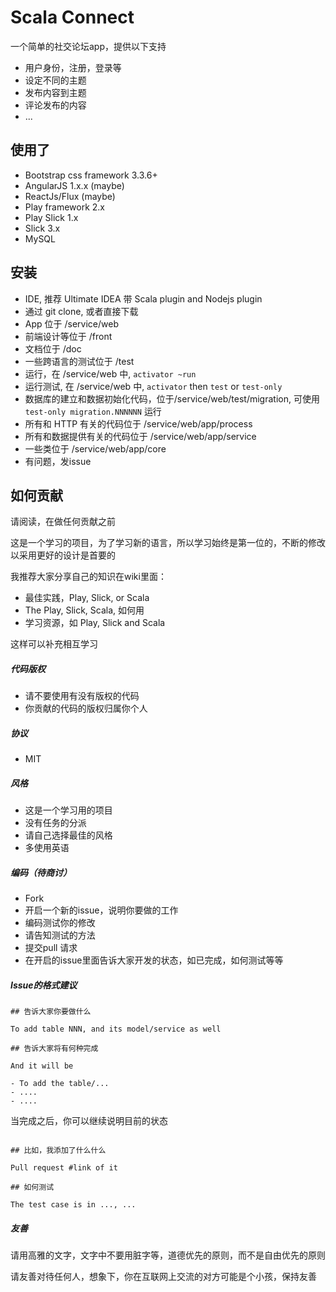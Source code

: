 # Scala Connect

一个简单的社交论坛app，提供以下支持

- 用户身份，注册，登录等
- 设定不同的主题
- 发布内容到主题
- 评论发布的内容
- ...


## 使用了

- Bootstrap css framework 3.3.6+
- AngularJS 1.x.x (maybe)
- ReactJs/Flux (maybe)
- Play framework 2.x
- Play Slick 1.x
- Slick 3.x
- MySQL

## 安装

- IDE, 推荐 Ultimate IDEA 带 Scala plugin and Nodejs plugin
- 通过 git clone, 或者直接下载 
- App 位于 /service/web 
- 前端设计等位于 /front 
- 文档位于 /doc 
- 一些跨语言的测试位于 /test
- 运行，在 /service/web 中, ``activator ~run``
- 运行测试, 在 /service/web 中, ``activator`` then ``test`` or ``test-only``
- 数据库的建立和数据初始化代码，位于/service/web/test/migration, 可使用 ``test-only migration.NNNNNN`` 运行
- 所有和 HTTP 有关的代码位于  /service/web/app/process 
- 所有和数据提供有关的代码位于  /service/web/app/service
- 一些类位于 /service/web/app/core
- 有问题，发issue


## 如何贡献

请阅读，在做任何贡献之前

这是一个学习的项目，为了学习新的语言，所以学习始终是第一位的，不断的修改以采用更好的设计是首要的

我推荐大家分享自己的知识在wiki里面：

- 最佳实践，Play, Slick, or Scala
- The Play, Slick, Scala, 如何用
- 学习资源，如 Play, Slick and Scala

这样可以补充相互学习

##### 代码版权

- 请不要使用有没有版权的代码
- 你贡献的代码的版权归属你个人


##### 协议

- MIT

##### 风格

- 这是一个学习用的项目
- 没有任务的分派
- 请自己选择最佳的风格
- 多使用英语

##### 编码（待商讨）

- Fork 
- 开启一个新的issue，说明你要做的工作
- 编码测试你的修改
- 请告知测试的方法
- 提交pull 请求
- 在开启的issue里面告诉大家开发的状态，如已完成，如何测试等等

##### Issue的格式建议

```
## 告诉大家你要做什么

To add table NNN, and its model/service as well

## 告诉大家将有何种完成

And it will be

- To add the table/...
- ....
- ....
```

当完成之后，你可以继续说明目前的状态

```

## 比如，我添加了什么什么

Pull request #link of it

## 如何测试

The test case is in ..., ...
```

##### 友善

请用高雅的文字，文字中不要用脏字等，道德优先的原则，而不是自由优先的原则

请友善对待任何人，想象下，你在互联网上交流的对方可能是个小孩，保持友善



